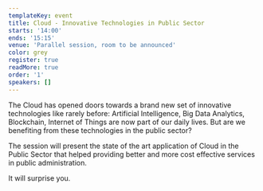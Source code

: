 ```yaml
---
templateKey: event
title: Cloud - Innovative Technologies in Public Sector
starts: '14:00'
ends: '15:15'
venue: 'Parallel session, room to be announced'
color: grey
register: true
readMore: true
order: '1'
speakers: []
---
```

The Cloud has opened doors towards a brand new set of innovative technologies like rarely before: Artificial Intelligence, Big Data Analytics, Blockchain, Internet of Things are now part of our daily lives. But are we benefiting from these technologies in the public sector? 

The session will present the state of the art application of Cloud in the Public Sector that helped providing better and more cost effective services in public administration. 

It will surprise you.
